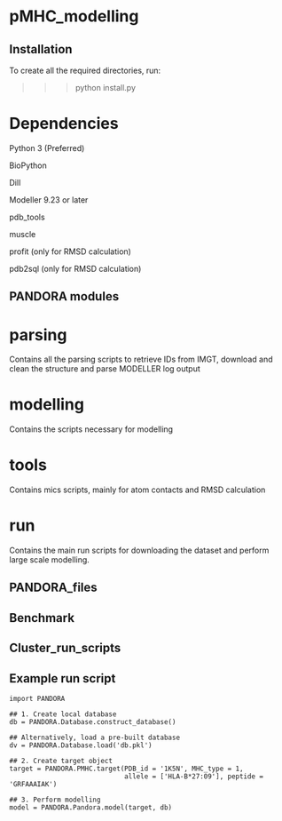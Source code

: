 # pMHC_modelling

## Installation

To create all the required directories, run:
>>> python install.py

# Dependencies

Python 3 (Preferred)

BioPython

Dill

Modeller 9.23 or later

pdb_tools

muscle

profit (only for RMSD calculation)

pdb2sql (only for RMSD calculation)


## PANDORA modules

# parsing
Contains all the parsing scripts to retrieve IDs from IMGT, download and clean the structure and parse MODELLER log output

# modelling

Contains the scripts necessary for modelling

# tools

Contains mics scripts, mainly for atom contacts and RMSD calculation

# run

Contains the main run scripts for downloading the dataset and perform large scale modelling.

## PANDORA_files

## Benchmark

## Cluster_run_scripts


## Example run script

```
import PANDORA

## 1. Create local database
db = PANDORA.Database.construct_database()

## Alternatively, load a pre-built database
dv = PANDORA.Database.load('db.pkl')

## 2. Create target object
target = PANDORA.PMHC.target(PDB_id = '1K5N', MHC_type = 1,
                             allele = ['HLA-B*27:09'], peptide = 'GRFAAAIAK')
                             
## 3. Perform modelling
model = PANDORA.Pandora.model(target, db)
